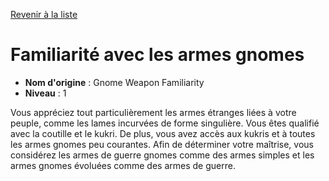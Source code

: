 [Revenir à la liste](..)

# Familiarité avec les armes gnomes

 * **Nom d'origine** : Gnome Weapon Familiarity
 * **Niveau** : 1


<p>Vous appréciez tout particulièrement les armes étranges liées à votre peuple, comme les lames incurvées de forme singulière. Vous êtes qualifié avec la coutille et le kukri. De plus, vous avez accès aux kukris et à toutes les armes gnomes peu courantes. Afin de déterminer votre maîtrise, vous considérez les armes de guerre gnomes comme des armes simples et les armes gnomes évoluées comme des armes de guerre.</p>